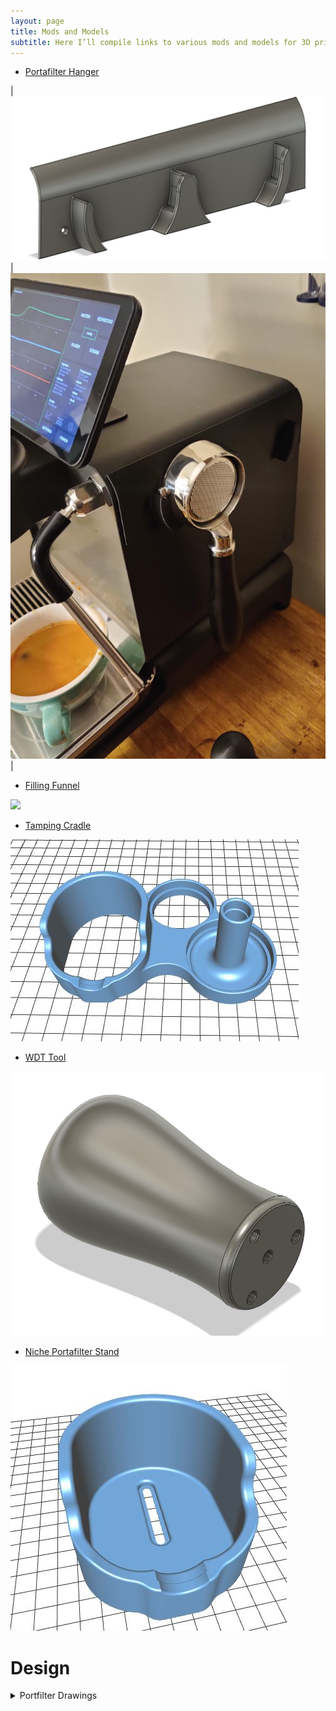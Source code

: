 ```yaml
---
layout: page
title: Mods and Models
subtitle: Here I’ll compile links to various mods and models for 3D printing
---
```


- [Portafilter Hanger](https://github.com/qporzk/Decent-Docs/blob/master/Models/DE1_Hanger_Full.stl)

|![](https://raw.githubusercontent.com/qporzk/Decent-Docs/master/assets/img/Portafilter_Hanger.jpg)  |  ![](https://raw.githubusercontent.com/qporzk/Decent-Docs/master/assets/img/holder_photo.jpg) |

- [Filling Funnel](https://github.com/qporzk/Decent-Docs/blob/master/Models/DE1_Filler_Funnel_hanger.stl)

![](https://raw.githubusercontent.com/qporzk/Decent-Docs/master/assets/img/Filler_Funnel.jpg)

- [Tamping Cradle](https://github.com/qporzk/Decent-Docs/blob/master/Models/TampCradleFunnel.stl)

![TampCradle](https://raw.githubusercontent.com/qporzk/Decent-Docs/master/assets/img/TampCradleFunnel.JPG)

- [WDT Tool](https://github.com/qporzk/Decent-Docs/blob/master/Models/WDT_Needles%20v3.stl)

![WDT](https://raw.githubusercontent.com/qporzk/Decent-Docs/master/assets/img/WDT_Tool.jpg)

- [Niche Portafilter Stand](https://github.com/qporzk/Decent-Docs/blob/master/Models/Niche_Portaholder.stl)

![Portafilter_Stand](https://raw.githubusercontent.com/qporzk/Decent-Docs/master/assets/img/Niche_Portaholder.JPG)

# Design

<details>
  <summary>Portfilter Drawings</summary>
  
<img src="https://raw.githubusercontent.com/qporzk/Decent-Docs/master/assets/img/bottomless_handle.jpg" alt="Portafilter">

<img src="https://raw.githubusercontent.com/qporzk/Decent-Docs/master/assets/img/combined.jpg" alt="Portafilter">

<img src="https://raw.githubusercontent.com/qporzk/Decent-Docs/master/assets/img/handle.jpg" alt="Portafilter">

<img src="https://raw.githubusercontent.com/qporzk/Decent-Docs/master/assets/img/bottomless_head.jpg" alt="Portafilter">

<img src="https://raw.githubusercontent.com/qporzk/Decent-Docs/master/assets/img/spouted_head.jpg" alt="Portafilter">

<a href="https://3.basecamp.com/3671212/buckets/7351439/documents/2096435245">Originals</a>
</details>
